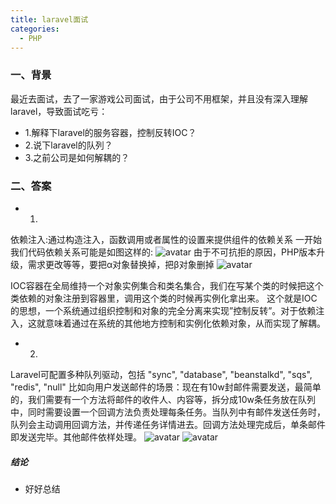 ```yaml
---
title: laravel面试
categories:
  - PHP
---
```


### 一、背景
最近去面试，去了一家游戏公司面试，由于公司不用框架，并且没有深入理解laravel，导致面试吃亏：
* 1.解释下laravel的服务容器，控制反转IOC？
* 2.说下laravel的队列？
* 3.之前公司是如何解耦的？


### 二、答案
* 1.
依赖注入:通过构造注入，函数调用或者属性的设置来提供组件的依赖关系
一开始我们代码依赖关系可能是如图这样的:
![avatar](https://blog.hexiefamily.xin/assets/ioc1.jpg)
由于不可抗拒的原因，PHP版本升级，需求更改等等，要把α对象替换掉，把β对象删掉
![avatar](https://blog.hexiefamily.xin/assets/ioc2.jpg)

IOC容器在全局维持一个对象实例集合和类名集合，我们在写某个类的时候把这个类依赖的对象注册到容器里，调用这个类的时候再实例化拿出来。
这个就是IOC的思想，一个系统通过组织控制和对象的完全分离来实现”控制反转”。对于依赖注入，这就意味着通过在系统的其他地方控制和实例化依赖对象，从而实现了解耦。  

* 2.
Laravel可配置多种队列驱动，包括 "sync", "database", "beanstalkd", "sqs", "redis", "null"
比如向用户发送邮件的场景：现在有10w封邮件需要发送，最简单的，我们需要有一个方法将邮件的收件人、内容等，拆分成10w条任务放在队列中，同时需要设置一个回调方法负责处理每条任务。当队列中有邮件发送任务时，队列会主动调用回调方法，并传递任务详情进去。回调方法处理完成后，单条邮件即发送完毕。其他邮件依样处理。
![avatar](https://blog.hexiefamily.xin/assets/ioc3.jpg)
![avatar](https://blog.hexiefamily.xin/assets/ioc4.jpg)


##### 结论
* 好好总结